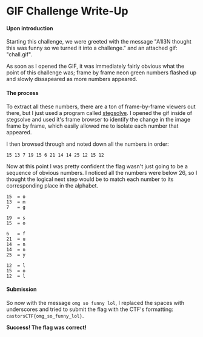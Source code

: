 # GIF Challenge Write-Up

#### Upon introduction
Starting this challenge, we were greeted with the message "A1l3N thought this was funny so we turned it into a challenge." and an attached gif: "chall.gif".

As soon as I opened the GIF, it was immediately fairly obvious what the point of this challenge was; frame by frame neon green numbers flashed up and slowly dissapeared as more numbers appeared.


#### The process
To extract all these numbers, there are a ton of frame-by-frame viewers out there, but I just used a program called [stegsolve](https://aur.archlinux.org/packages/stegsolve/). I opened the gif inside of stegsolve and used it's frame browser to identify the change in the image frame by frame, which easily allowed me to isolate each number that appeared. 

I then browsed through and noted down all the numbers in order:

`15 13 7 19 15 6 21 14 14 25 12 15 12`

Now at this point I was pretty confident the flag wasn't just going to be a sequence of obvious numbers. I noticed all the numbers were below 26, so I thought the logical next step would be to match each number to its corresponding place in the alphabet.

```
15	= o
13	= m
7	= g

19	= s
15	= o

6	= f
21	= u
14	= n
14	= n
25	= y

12	= l
15	= o
12	= l
```

#### Submission
So now with the message `omg so funny lol`, I replaced the spaces with underscores and tried to submit the flag with the CTF's formatting: `castorsCTF{omg_so_funny_lol}`.

**__Success! The flag was correct!__**
